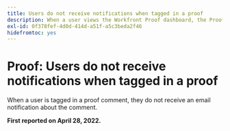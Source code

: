 ```yaml
---
title: Users do not receive notifications when tagged in a proof
description: When a user views the Workfront Proof dashboard, the Proofs to manage and Proofs awaiting decision reports show 0 reports in the various categories (total, on time, etc.).
exl-id: 0f378fef-4d0d-414d-a51f-a5c3beda2f46
hidefromtoc: yes
---
```

# Proof: Users do not receive notifications when tagged in a proof

When a user is tagged in a proof comment, they do not receive an email notification about the comment.

**First reported on April 28, 2022.**
